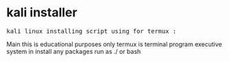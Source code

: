 # kali installer
<pre>kali linux installing script using for termux :</pre>

Main this is educational purposes only 
termux is terminal program executive system
in install any packages run as ./ or bash

